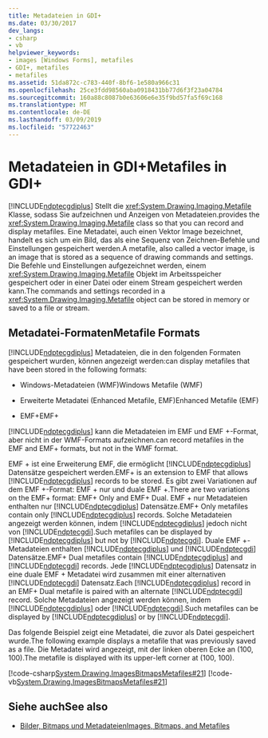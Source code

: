 ```yaml
---
title: Metadateien in GDI+
ms.date: 03/30/2017
dev_langs:
- csharp
- vb
helpviewer_keywords:
- images [Windows Forms], metafiles
- GDI+, metafiles
- metafiles
ms.assetid: 51da872c-c783-440f-8bf6-1e580a966c31
ms.openlocfilehash: 25ce3fdd98560aba0918431bb77d6f3f23a04784
ms.sourcegitcommit: 160a88c8087b0e63606e6e35f9bd57fa5f69c168
ms.translationtype: MT
ms.contentlocale: de-DE
ms.lasthandoff: 03/09/2019
ms.locfileid: "57722463"
---
```

# <a name="metafiles-in-gdi"></a><span data-ttu-id="f7514-102">Metadateien in GDI+</span><span class="sxs-lookup"><span data-stu-id="f7514-102">Metafiles in GDI+</span></span>
[!INCLUDE[ndptecgdiplus](../../../../includes/ndptecgdiplus-md.md)] <span data-ttu-id="f7514-103">Stellt die <xref:System.Drawing.Imaging.Metafile> Klasse, sodass Sie aufzeichnen und Anzeigen von Metadateien.</span><span class="sxs-lookup"><span data-stu-id="f7514-103">provides the <xref:System.Drawing.Imaging.Metafile> class so that you can record and display metafiles.</span></span> <span data-ttu-id="f7514-104">Eine Metadatei, auch einen Vektor Image bezeichnet, handelt es sich um ein Bild, das als eine Sequenz von Zeichnen-Befehle und Einstellungen gespeichert werden.</span><span class="sxs-lookup"><span data-stu-id="f7514-104">A metafile, also called a vector image, is an image that is stored as a sequence of drawing commands and settings.</span></span> <span data-ttu-id="f7514-105">Die Befehle und Einstellungen aufgezeichnet werden, einem <xref:System.Drawing.Imaging.Metafile> Objekt im Arbeitsspeicher gespeichert oder in einer Datei oder einem Stream gespeichert werden kann.</span><span class="sxs-lookup"><span data-stu-id="f7514-105">The commands and settings recorded in a <xref:System.Drawing.Imaging.Metafile> object can be stored in memory or saved to a file or stream.</span></span>  
  
## <a name="metafile-formats"></a><span data-ttu-id="f7514-106">Metadatei-Formaten</span><span class="sxs-lookup"><span data-stu-id="f7514-106">Metafile Formats</span></span>  
 [!INCLUDE[ndptecgdiplus](../../../../includes/ndptecgdiplus-md.md)] <span data-ttu-id="f7514-107">Metadateien, die in den folgenden Formaten gespeichert wurden, können angezeigt werden:</span><span class="sxs-lookup"><span data-stu-id="f7514-107">can display metafiles that have been stored in the following formats:</span></span>  
  
-   <span data-ttu-id="f7514-108">Windows-Metadateien (WMF)</span><span class="sxs-lookup"><span data-stu-id="f7514-108">Windows Metafile (WMF)</span></span>  
  
-   <span data-ttu-id="f7514-109">Erweiterte Metadatei (Enhanced Metafile, EMF)</span><span class="sxs-lookup"><span data-stu-id="f7514-109">Enhanced Metafile (EMF)</span></span>  
  
-   <span data-ttu-id="f7514-110">EMF+</span><span class="sxs-lookup"><span data-stu-id="f7514-110">EMF+</span></span>  
  
 [!INCLUDE[ndptecgdiplus](../../../../includes/ndptecgdiplus-md.md)] <span data-ttu-id="f7514-111">kann die Metadateien im EMF und EMF +-Format, aber nicht in der WMF-Formats aufzeichnen.</span><span class="sxs-lookup"><span data-stu-id="f7514-111">can record metafiles in the EMF and EMF+ formats, but not in the WMF format.</span></span>  
  
 <span data-ttu-id="f7514-112">EMF + ist eine Erweiterung EMF, die ermöglicht [!INCLUDE[ndptecgdiplus](../../../../includes/ndptecgdiplus-md.md)] Datensätze gespeichert werden.</span><span class="sxs-lookup"><span data-stu-id="f7514-112">EMF+ is an extension to EMF that allows [!INCLUDE[ndptecgdiplus](../../../../includes/ndptecgdiplus-md.md)] records to be stored.</span></span> <span data-ttu-id="f7514-113">Es gibt zwei Variationen auf dem EMF +-Format: EMF + nur und duale EMF +.</span><span class="sxs-lookup"><span data-stu-id="f7514-113">There are two variations on the EMF+ format: EMF+ Only and EMF+ Dual.</span></span> <span data-ttu-id="f7514-114">EMF + nur Metadateien enthalten nur [!INCLUDE[ndptecgdiplus](../../../../includes/ndptecgdiplus-md.md)] Datensätze.</span><span class="sxs-lookup"><span data-stu-id="f7514-114">EMF+ Only metafiles contain only [!INCLUDE[ndptecgdiplus](../../../../includes/ndptecgdiplus-md.md)] records.</span></span> <span data-ttu-id="f7514-115">Solche Metadateien angezeigt werden können, indem [!INCLUDE[ndptecgdiplus](../../../../includes/ndptecgdiplus-md.md)] jedoch nicht von [!INCLUDE[ndptecgdi](../../../../includes/ndptecgdi-md.md)].</span><span class="sxs-lookup"><span data-stu-id="f7514-115">Such metafiles can be displayed by [!INCLUDE[ndptecgdiplus](../../../../includes/ndptecgdiplus-md.md)] but not by [!INCLUDE[ndptecgdi](../../../../includes/ndptecgdi-md.md)].</span></span> <span data-ttu-id="f7514-116">Duale EMF +-Metadateien enthalten [!INCLUDE[ndptecgdiplus](../../../../includes/ndptecgdiplus-md.md)] und [!INCLUDE[ndptecgdi](../../../../includes/ndptecgdi-md.md)] Datensätze.</span><span class="sxs-lookup"><span data-stu-id="f7514-116">EMF+ Dual metafiles contain [!INCLUDE[ndptecgdiplus](../../../../includes/ndptecgdiplus-md.md)] and [!INCLUDE[ndptecgdi](../../../../includes/ndptecgdi-md.md)] records.</span></span> <span data-ttu-id="f7514-117">Jede [!INCLUDE[ndptecgdiplus](../../../../includes/ndptecgdiplus-md.md)] Datensatz in eine duale EMF + Metadatei wird zusammen mit einer alternativen [!INCLUDE[ndptecgdi](../../../../includes/ndptecgdi-md.md)] Datensatz.</span><span class="sxs-lookup"><span data-stu-id="f7514-117">Each [!INCLUDE[ndptecgdiplus](../../../../includes/ndptecgdiplus-md.md)] record in an EMF+ Dual metafile is paired with an alternate [!INCLUDE[ndptecgdi](../../../../includes/ndptecgdi-md.md)] record.</span></span> <span data-ttu-id="f7514-118">Solche Metadateien angezeigt werden können, indem [!INCLUDE[ndptecgdiplus](../../../../includes/ndptecgdiplus-md.md)] oder [!INCLUDE[ndptecgdi](../../../../includes/ndptecgdi-md.md)].</span><span class="sxs-lookup"><span data-stu-id="f7514-118">Such metafiles can be displayed by [!INCLUDE[ndptecgdiplus](../../../../includes/ndptecgdiplus-md.md)] or by [!INCLUDE[ndptecgdi](../../../../includes/ndptecgdi-md.md)].</span></span>  
  
 <span data-ttu-id="f7514-119">Das folgende Beispiel zeigt eine Metadatei, die zuvor als Datei gespeichert wurde.</span><span class="sxs-lookup"><span data-stu-id="f7514-119">The following example displays a metafile that was previously saved as a file.</span></span> <span data-ttu-id="f7514-120">Die Metadatei wird angezeigt, mit der linken oberen Ecke an (100, 100).</span><span class="sxs-lookup"><span data-stu-id="f7514-120">The metafile is displayed with its upper-left corner at (100, 100).</span></span>  
  
 [!code-csharp[System.Drawing.ImagesBitmapsMetafiles#21](~/samples/snippets/csharp/VS_Snippets_Winforms/System.Drawing.ImagesBitmapsMetafiles/CS/Class1.cs#21)]
 [!code-vb[System.Drawing.ImagesBitmapsMetafiles#21](~/samples/snippets/visualbasic/VS_Snippets_Winforms/System.Drawing.ImagesBitmapsMetafiles/VB/Class1.vb#21)]  
  
## <a name="see-also"></a><span data-ttu-id="f7514-121">Siehe auch</span><span class="sxs-lookup"><span data-stu-id="f7514-121">See also</span></span>
- [<span data-ttu-id="f7514-122">Bilder, Bitmaps und Metadateien</span><span class="sxs-lookup"><span data-stu-id="f7514-122">Images, Bitmaps, and Metafiles</span></span>](images-bitmaps-and-metafiles.md)
